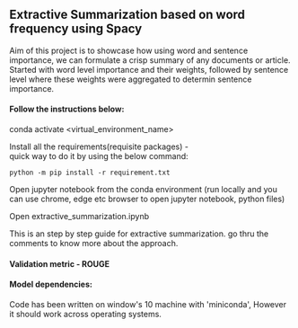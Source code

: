 ## Extractive Summarization based on word frequency using Spacy

Aim of this project is to showcase how using word and sentence importance, we can formulate a crisp summary of any documents or article. Started with word level importance and their weights, followed by sentence level where these weights were aggregated to determin sentence importance. 

#### Follow the instructions below: 

conda activate <virtual_environment_name>

Install all the requirements(requisite packages) -  
    quick way to do it by using the below command: 
    
    python -m pip install -r requirement.txt

Open jupyter notebook from the conda environment (run locally and you can use chrome, edge etc browser to open jupyter notebook, python files)

Open extractive_summarization.ipynb

This is an step by step guide for extractive summarization. go thru the comments to know more about the approach. 

#### Validation metric - ROUGE

#### Model dependencies: 
Code has been written on window's 10 machine with 'miniconda', However it should work across operating systems. 
